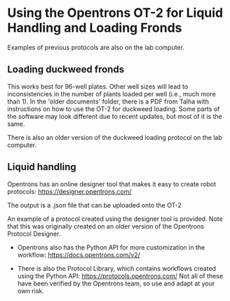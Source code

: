 # Using the Opentrons OT-2 for Liquid Handling and Loading Fronds 

Examples of previous protocols are also on the lab computer.


## Loading duckweed fronds 

This works best for 96-well plates. Other well sizes will lead to inconsistencies in the number of plants loaded per well (i.e., much more than 1). In the 'older documents' folder, there is a PDF from Talha with instructions on how to use the OT-2 for duckweed loading. Some parts of the software may look different due to recent updates, but most of it is the same.

There is also an older version of the duckweed loading protocol on the lab computer.


## Liquid handling

Opentrons has an online designer tool that makes it easy to create robot protocols: <https://designer.opentrons.com/>

The output is a .json file that can be uploaded onto the OT-2

An example of a protocol created using the designer tool is provided. Note that this was originally created on an older version of the Opentrons Protocol Designer.

-   Opentrons also has the Python API for more customization in the workflow: <https://docs.opentrons.com/v2/>

-   There is also the Protocol Library, which contains workflows created using the Python API: <https://protocols.opentrons.com/> Not all of these have been verified by the Opentrons team, so use and adapt at your own risk.
